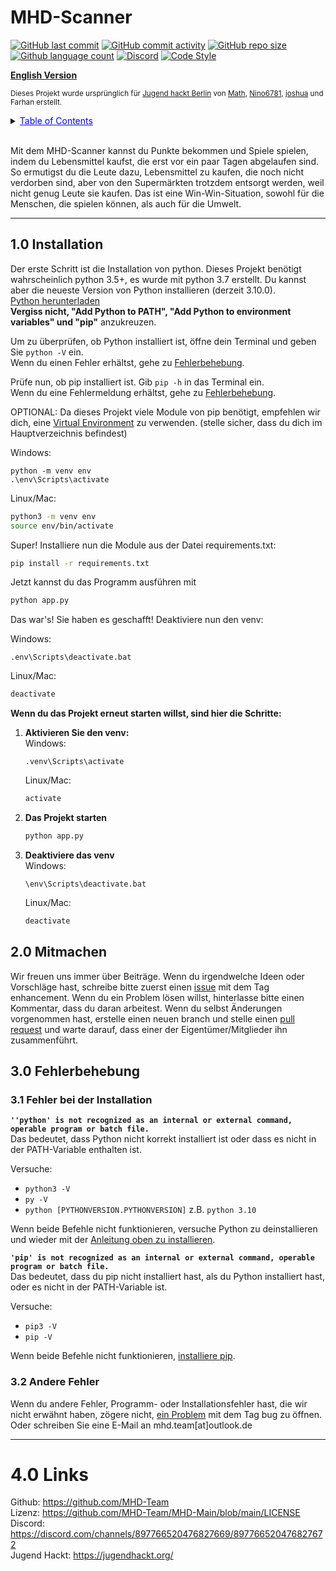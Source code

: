 # MHD-Scanner
[![GitHub last commit](https://img.shields.io/github/last-commit/MHD-Team/MHD-Main?logo=github&logoColor=success)](https://github.com/MHD-Team/MHD-Main/commits/main)
[![GitHub commit activity](https://img.shields.io/github/commit-activity/m/MHD-Team/MHD-Main?logo=github&logoColor=blue)](https://github.com/MHD-Team/MHD-Main/commits/main)
[![GitHub repo size](https://img.shields.io/github/repo-size/MHD-Team/MHD-Main?logo=github&logoColor=blue)](https://github.com/MHD-Team/MHD-Main)
[![Github language count](https://img.shields.io/github/languages/count/MHD-Team/MHD-Main?logo=github&logoColor=blue)](https://github.com/MHD-Team/MHD-Main)
[![Discord](https://img.shields.io/discord/897766520476827669?logo=discord)](https://discord.com/channels/897766520476827669/897766520476827672)
[![Code Style](https://img.shields.io/badge/code%20style-black-black?logo=python&logoColor=black)](https://github.com/psf/black)

[**English Version**](https://github.com/MHD-Team/MHD-Main/blob/main/README.md)

<sup>Dieses Projekt wurde ursprünglich für <a href="https://jugendhackt.org/events/berlin/">Jugend hackt Berlin</a> von <a href="https://github.com/orgs/MHD-Team/people/Tams-Tams">Math</a>, <a href="https://github.com/orgs/MHD-Team/people/Nino6781">Nino6781</a>, <a href="https://github.com/orgs/MHD-Team/people/Joshuawwolf">joshua</a> und Farhan erstellt.</sup>

<details>
    <summary><span style="cursor:pointer;color:blue;text-decoration:underline;">Table of Contents</span></summary>
    <ul>
        <li>1.0 <a href="#10-installation">Installation</a></li>
        <li>2.0 <a href="#20-mitmachen">Mitmachen</a></li>
        <li>3.0 <a href="#30-fehlerbehebung">Fehlerbehebung</a>
            <ul>
                <li>3.1 <a href="#31-fehler-bei-der-installation">Fehler bei der Installation</a></li>
                <li>3.2 <a href="#32-andere-fehler">Andere Fehler</a></li>
            </ul>
        </li>
        <li>4.0 <a href="#40-links">Links</a></li>
    </ul>
</details>

<br>


Mit dem MHD-Scanner kannst du Punkte bekommen und Spiele spielen, indem du Lebensmittel kaufst, die erst vor ein paar Tagen abgelaufen sind. So ermutigst du die Leute dazu, Lebensmittel zu kaufen, die noch nicht verdorben sind, aber von den Supermärkten trotzdem entsorgt werden, weil nicht genug Leute sie kaufen. Das ist eine Win-Win-Situation, sowohl für die Menschen, die spielen können, als auch für die Umwelt.

---

## 1.0 Installation
Der erste Schritt ist die Installation von python. Dieses Projekt benötigt wahrscheinlich python 3.5+, es wurde mit python 3.7 erstellt. Du kannst aber die neueste Version von Python installieren (derzeit 3.10.0).  
[Python herunterladen](https://www.python.org/downloads/)  
**Vergiss nicht, "Add Python to PATH", "Add Python to environment variables" und "pip"** anzukreuzen.  

Um zu überprüfen, ob Python installiert ist, öffne dein Terminal und geben Sie `python -V` ein.  
Wenn du einen Fehler erhältst, gehe zu [Fehlerbehebung](#30-fehlerbehebung).

Prüfe nun, ob pip installiert ist. Gib `pip -h` in das Terminal ein.  
Wenn du eine Fehlermeldung erhältst, gehe zu [Fehlerbehebung](#30-fehlerbehebung).

OPTIONAL: Da dieses Projekt viele Module von pip benötigt, empfehlen wir dich, eine [Virtual Environment](https://www.section.io/engineering-education/introduction-to-virtual-environments-and-dependency-managers/) zu verwenden. (stelle sicher, dass du dich im Hauptverzeichnis befindest)  

Windows:
```
python -m venv env
.\env\Scripts\activate
```

Linux/Mac:
```bash
python3 -m venv env
source env/bin/activate
```

Super! Installiere nun die Module aus der Datei requirements.txt:
```bash
pip install -r requirements.txt
```

Jetzt kannst du das Programm ausführen mit
```bash
python app.py
```

Das war's! Sie haben es geschafft! Deaktiviere nun den venv:

Windows:
```
.env\Scripts\deactivate.bat
```

Linux/Mac:
```bash
deactivate
```



**Wenn du das Projekt erneut starten willst, sind hier die Schritte:**  
1. **Aktivieren Sie den venv:**  
	Windows:
	```
	.venv\Scripts\activate
	```

	Linux/Mac:
	```bash
	activate
	```

2. **Das Projekt starten**  
	```bash
	python app.py
	```

3. **Deaktiviere das venv**  
	Windows:
	```
	\env\Scripts\deactivate.bat
	```

	Linux/Mac:
	```bash
	deactivate
	```

## 2.0 Mitmachen
Wir freuen uns immer über Beiträge. Wenn du irgendwelche Ideen oder Vorschläge hast, schreibe bitte zuerst einen [issue](https://github.com/MHD-Team/MHD-Main/issues/new) mit dem Tag enhancement. Wenn du ein Problem lösen willst, hinterlasse bitte einen Kommentar, dass du daran arbeitest. Wenn du selbst Änderungen vorgenommen hast, erstelle einen neuen branch und stelle einen [pull request](https://github.com/MHD-Team/MHD-Main/compare) und warte darauf, dass einer der Eigentümer/Mitglieder ihn zusammenführt.

## 3.0 Fehlerbehebung

### 3.1 Fehler bei der Installation
**`''python' is not recognized as an internal or external command,
operable program or batch file.`**  
Das bedeutet, dass Python nicht korrekt installiert ist oder dass es nicht in der PATH-Variable enthalten ist.  

Versuche:

- `python3 -V`
- `py -V`
- `python [PYTHONVERSION.PYTHONVERSION]` z.B. `python 3.10`

Wenn beide Befehle nicht funktionieren, versuche Python zu deinstallieren und wieder mit der [Anleitung oben zu installieren](#11-installing).

**`'pip' is not recognized as an internal or external command,
operable program or batch file.`**  
Das bedeutet, dass du pip nicht installiert hast, als du Python installiert hast, oder es nicht in der PATH-Variable ist.  

Versuche:

- `pip3 -V`
- `pip -V`

Wenn beide Befehle nicht funktionieren, [installiere pip](https://pip.pypa.io/en/stable/installation/).

### 3.2 Andere Fehler
Wenn du andere Fehler, Programm- oder Installationsfehler hast, die wir nicht erwähnt haben, zögere nicht, [ein Problem](https://github.com/MHD-Team/MHD-Main/issues/new) mit dem Tag bug zu öffnen.
Oder schreiben Sie eine E-Mail an mhd.team[at]outlook.de

---

# 4.0 Links
Github: https://github.com/MHD-Team  
Lizenz: https://github.com/MHD-Team/MHD-Main/blob/main/LICENSE  
Discord: https://discord.com/channels/897766520476827669/897766520476827672  
Jugend Hackt: https://jugendhackt.org/ 